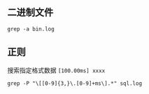 ## 二进制文件

```shell
grep -a bin.log
```

## 正则
搜索指定格式数据 `[100.00ms] xxxx`
```shell
grep -P "\[[0-9]{3,}\.[0-9]+ms\].*" sql.log
```
